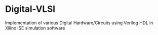 # Digital-VLSI
Implementation of various Digital Hardware/Circuits using Verilog HDL in Xilinx ISE simulation software
